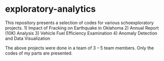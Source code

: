 # exploratory-analytics

This repository presents a selection of codes for various schoexploratory projects.
	1) Impact of Fracking on Earthquake in Oklahoma
	2) Annual Report (10K) Analysis
	3) Vehicle Fuel Efficiency Examination
	4) Anomaly Detection and Data Visualization

The above projects were done in a team of 3 – 5 team members. Only the codes of my parts are presented.

